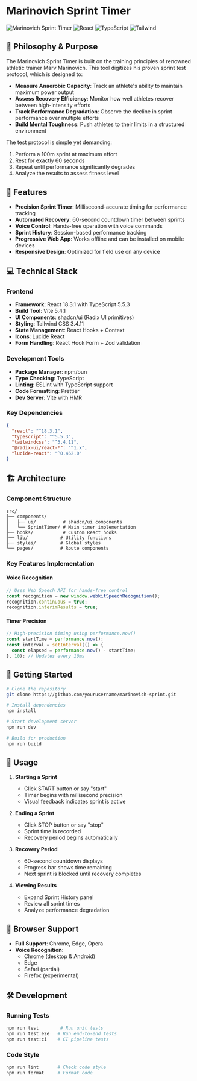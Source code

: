 # Marinovich Sprint Timer

![Marinovich Sprint Timer](https://img.shields.io/badge/Sprint%20Timer-v1.0-blue)
![React](https://img.shields.io/badge/React-18.3.1-61dafb)
![TypeScript](https://img.shields.io/badge/TypeScript-5.5.3-3178c6)
![Tailwind](https://img.shields.io/badge/Tailwind-3.4.11-38bdf8)

## 🎯 Philosophy & Purpose

The Marinovich Sprint Timer is built on the training principles of renowned athletic trainer Marv Marinovich. This tool digitizes his proven sprint test protocol, which is designed to:

- **Measure Anaerobic Capacity**: Track an athlete's ability to maintain maximum power output
- **Assess Recovery Efficiency**: Monitor how well athletes recover between high-intensity efforts
- **Track Performance Degradation**: Observe the decline in sprint performance over multiple efforts
- **Build Mental Toughness**: Push athletes to their limits in a structured environment

The test protocol is simple yet demanding:
1. Perform a 100m sprint at maximum effort
2. Rest for exactly 60 seconds
3. Repeat until performance significantly degrades
4. Analyze the results to assess fitness level

## 🚀 Features

- **Precision Sprint Timer**: Millisecond-accurate timing for performance tracking
- **Automated Recovery**: 60-second countdown timer between sprints
- **Voice Control**: Hands-free operation with voice commands
- **Sprint History**: Session-based performance tracking
- **Progressive Web App**: Works offline and can be installed on mobile devices
- **Responsive Design**: Optimized for field use on any device

## 💻 Technical Stack

### Frontend
- **Framework**: React 18.3.1 with TypeScript 5.5.3
- **Build Tool**: Vite 5.4.1
- **UI Components**: shadcn/ui (Radix UI primitives)
- **Styling**: Tailwind CSS 3.4.11
- **State Management**: React Hooks + Context
- **Icons**: Lucide React
- **Form Handling**: React Hook Form + Zod validation

### Development Tools
- **Package Manager**: npm/bun
- **Type Checking**: TypeScript
- **Linting**: ESLint with TypeScript support
- **Code Formatting**: Prettier
- **Dev Server**: Vite with HMR

### Key Dependencies
```json
{
  "react": "^18.3.1",
  "typescript": "^5.5.3",
  "tailwindcss": "^3.4.11",
  "@radix-ui/react-*": "^1.x",
  "lucide-react": "^0.462.0"
}
```

## 🏗️ Architecture

### Component Structure
```
src/
├── components/
│   ├── ui/          # shadcn/ui components
│   └── SprintTimer/ # Main timer implementation
├── hooks/           # Custom React hooks
├── lib/            # Utility functions
├── styles/         # Global styles
└── pages/          # Route components
```

### Key Features Implementation

#### Voice Recognition
```typescript
// Uses Web Speech API for hands-free control
const recognition = new window.webkitSpeechRecognition();
recognition.continuous = true;
recognition.interimResults = true;
```

#### Timer Precision
```typescript
// High-precision timing using performance.now()
const startTime = performance.now();
const interval = setInterval(() => {
  const elapsed = performance.now() - startTime;
}, 10); // Updates every 10ms
```

## 🚦 Getting Started

```bash
# Clone the repository
git clone https://github.com/yourusername/marinovich-sprint.git

# Install dependencies
npm install

# Start development server
npm run dev

# Build for production
npm run build
```

## 📱 Usage

1. **Starting a Sprint**
   - Click START button or say "start"
   - Timer begins with millisecond precision
   - Visual feedback indicates sprint is active

2. **Ending a Sprint**
   - Click STOP button or say "stop"
   - Sprint time is recorded
   - Recovery period begins automatically

3. **Recovery Period**
   - 60-second countdown displays
   - Progress bar shows time remaining
   - Next sprint is blocked until recovery completes

4. **Viewing Results**
   - Expand Sprint History panel
   - Review all sprint times
   - Analyze performance degradation

## 🔧 Browser Support

- **Full Support**: Chrome, Edge, Opera
- **Voice Recognition**: 
  - Chrome (desktop & Android)
  - Edge
  - Safari (partial)
  - Firefox (experimental)

## 🛠️ Development

### Running Tests
```bash
npm run test        # Run unit tests
npm run test:e2e   # Run end-to-end tests
npm run test:ci    # CI pipeline tests
```

### Code Style
```bash
npm run lint       # Check code style
npm run format     # Format code
```
